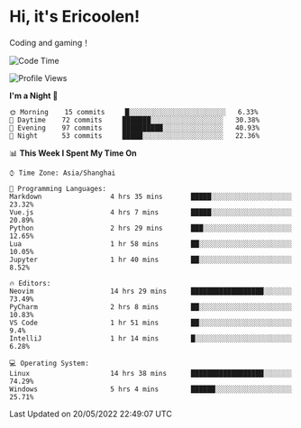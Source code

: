 # Hi, it's Ericoolen!
Coding and gaming！

<!--START_SECTION:waka-->
![Code Time](http://img.shields.io/badge/Code%20Time-262%20hrs%2027%20mins-blue)

![Profile Views](http://img.shields.io/badge/Profile%20Views-6-blue)

**I'm a Night 🦉** 

```text
🌞 Morning    15 commits     █░░░░░░░░░░░░░░░░░░░░░░░░   6.33% 
🌆 Daytime    72 commits     ███████░░░░░░░░░░░░░░░░░░   30.38% 
🌃 Evening    97 commits     ██████████░░░░░░░░░░░░░░░   40.93% 
🌙 Night      53 commits     █████░░░░░░░░░░░░░░░░░░░░   22.36%

```


📊 **This Week I Spent My Time On** 

```text
⌚︎ Time Zone: Asia/Shanghai

💬 Programming Languages: 
Markdown                 4 hrs 35 mins       █████░░░░░░░░░░░░░░░░░░░░   23.32% 
Vue.js                   4 hrs 7 mins        █████░░░░░░░░░░░░░░░░░░░░   20.89% 
Python                   2 hrs 29 mins       ███░░░░░░░░░░░░░░░░░░░░░░   12.65% 
Lua                      1 hr 58 mins        ██░░░░░░░░░░░░░░░░░░░░░░░   10.05% 
Jupyter                  1 hr 40 mins        ██░░░░░░░░░░░░░░░░░░░░░░░   8.52%

🔥 Editors: 
Neovim                   14 hrs 29 mins      ██████████████████░░░░░░░   73.49% 
PyCharm                  2 hrs 8 mins        ██░░░░░░░░░░░░░░░░░░░░░░░   10.83% 
VS Code                  1 hr 51 mins        ██░░░░░░░░░░░░░░░░░░░░░░░   9.4% 
IntelliJ                 1 hr 14 mins        █░░░░░░░░░░░░░░░░░░░░░░░░   6.28%

💻 Operating System: 
Linux                    14 hrs 38 mins      ██████████████████░░░░░░░   74.29% 
Windows                  5 hrs 4 mins        ██████░░░░░░░░░░░░░░░░░░░   25.71%

```


 Last Updated on 20/05/2022 22:49:07 UTC
<!--END_SECTION:waka-->

